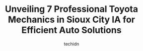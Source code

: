 ---
layout: ampstory
image: https://images.unsplash.com/photo-1578659242540-6f036471ca61?ixlib=rb-4.0.3&ixid=MnwxMjA3fDB8MHxwaG90by1wYWdlfHx8fGVufDB8fHx8&auto=format&fit=crop&w=640&h=853&q=80
author: techidn
featured: false
description: Entrust your vehicle to the 7 best Toyota Mechanic in Sioux City IA, USA and experience the difference they can make. With their extensive knowledge, state-of-the-art facilities, and commitm
title: Unveiling 7 Professional Toyota Mechanics in Sioux City IA for Efficient Auto Solutions
cover:
   title: Unveiling 7 Professional Toyota Mechanics in Sioux City IA for Efficient Auto Solutions
   subtitle: Rickpate
   background: https://images.unsplash.com/photo-1578659242540-6f036471ca61?ixlib=rb-4.0.3&ixid=MnwxMjA3fDB8MHxwaG90by1wYWdlfHx8fGVufDB8fHx8&auto=format&fit=crop&w=640&h=853&q=80

pages: 
 - layout: thirds
   top: <h1>#1 Zenk Auto And Repair</h1>
   bottom: "<p>We have used Zenk auto in the past for major engine repairs and have always been happy with the service. We just had a truck not start and I decided to have it towed to Z</p>"
   background: https://www.knot35.com/toplist/wp-content/uploads/2023/06/best-toyota-mechanic-1-in-sioux-city-ia-1685835612.jpeg
   backgroundblur: true
 - layout: thirds
   top: <h1>#2 Certified Auto Repair</h1>
   bottom: "<p>2420 Dace Ave, Sioux City, IA 51106, United States</p>"
   background: https://www.knot35.com/toplist/wp-content/uploads/2023/06/best-toyota-mechanic-2-in-sioux-city-ia-1685835612.jpeg
   cta:
      link: https://www.knot35.com/toplist/unveiling-7-professional-toyota-mechanics-in-sioux-city-ia-for-efficient-auto-solutions/
      text: Unveiling 7 Professional Toyota Mechanics in Sioux City IA for Efficient Auto Solutions
 - layout: thirds
   top: <h1>#3 Macs Auto Repair</h1>
   bottom: "<p>1002 5th St, Sioux City, IA 51101, United States</p>"
   background: https://www.knot35.com/toplist/wp-content/uploads/2023/06/best-toyota-mechanic-3-in-sioux-city-ia-1685835613.jpeg
   cta:
      link: https://www.knot35.com/toplist/unveiling-7-professional-toyota-mechanics-in-sioux-city-ia-for-efficient-auto-solutions/
      text: Unveiling 7 Professional Toyota Mechanics in Sioux City IA for Efficient Auto Solutions
 - layout: thirds
   top: <h1>#4 Frerichs Garage</h1>
   bottom: "<p>2907 Correctionville Rd, Sioux City, IA 51105, United States</p>"
   background: https://images.unsplash.com/photo-1533998839656-76f5e4b2bccb?ixlib=rb-4.0.3&ixid=MnwxMjA3fDB8MHxwaG90by1wYWdlfHx8fGVufDB8fHx8&auto=format&fit=crop&w=640&h=853&q=80
   cta:
      link: https://www.knot35.com/toplist/unveiling-7-professional-toyota-mechanics-in-sioux-city-ia-for-efficient-auto-solutions/
      text: Unveiling 7 Professional Toyota Mechanics in Sioux City IA for Efficient Auto Solutions
 - layout: thirds
   top: <h1>#5 Totts Auto Center</h1>
   bottom: "<p>3501 Jones St, Sioux City, IA 51104, United States</p>"
   background: https://plus.unsplash.com/premium_photo-1664640458616-3c74f8cb4589?ixlib=rb-4.0.3&ixid=MnwxMjA3fDB8MHxwaG90by1wYWdlfHx8fGVufDB8fHx8&auto=format&fit=crop&w=640&h=853&q=80
   cta:
      link: https://www.knot35.com/toplist/unveiling-7-professional-toyota-mechanics-in-sioux-city-ia-for-efficient-auto-solutions/
      text: Unveiling 7 Professional Toyota Mechanics in Sioux City IA for Efficient Auto Solutions
 - layout: thirds
   top: <h1>#6 Walmart Auto Care Centers</h1>
   bottom: "<p>3101 Floyd Blvd, Sioux City, IA 51108, United States</p>"
   background: https://images.unsplash.com/photo-1618005182384-a83a8bd57fbe?ixlib=rb-4.0.3&ixid=MnwxMjA3fDB8MHxwaG90by1wYWdlfHx8fGVufDB8fHx8&auto=format&fit=crop&w=640&h=853&q=80
   cta:
      link: https://www.knot35.com/toplist/unveiling-7-professional-toyota-mechanics-in-sioux-city-ia-for-efficient-auto-solutions/
      text: Unveiling 7 Professional Toyota Mechanics in Sioux City IA for Efficient Auto Solutions
 - layout: thirds
   top: <h1>#7 K & N Auto Repair</h1>
   bottom: "<p>1916 Center St, Sioux City, IA 51103, United States</p>"
   background: https://images.unsplash.com/photo-1531169509526-f8f1fdaa4a67?ixlib=rb-4.0.3&ixid=MnwxMjA3fDB8MHxwaG90by1wYWdlfHx8fGVufDB8fHx8&auto=format&fit=crop&w=640&h=853&q=80
   cta:
      link: https://www.knot35.com/toplist/unveiling-7-professional-toyota-mechanics-in-sioux-city-ia-for-efficient-auto-solutions/
      text: Unveiling 7 Professional Toyota Mechanics in Sioux City IA for Efficient Auto Solutions
 - layout: thirds
   middle: Continue reading...
   background: https://images.unsplash.com/photo-1547366785-564103df7e13?ixlib=rb-4.0.3&ixid=MnwxMjA3fDB8MHxwaG90by1wYWdlfHx8fGVufDB8fHx8&auto=format&fit=crop&w=640&h=853&q=80
   cta:
      link: https://www.knot35.com/toplist/unveiling-7-professional-toyota-mechanics-in-sioux-city-ia-for-efficient-auto-solutions/
      text: Unveiling 7 Professional Toyota Mechanics in Sioux City IA for Efficient Auto Solutions
      
---